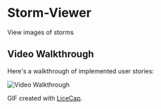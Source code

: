 # Storm-Viewer
View images of storms

## Video Walkthrough 

Here's a walkthrough of implemented user stories:

<img src='https://github.com/ashraf-a-khan/Storm-Viewer/Walkthrough.mov' title='Video Walkthrough' width='' alt='Video Walkthrough' />

GIF created with [LiceCap](http://www.cockos.com/licecap/).
